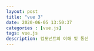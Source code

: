 ```yaml
---
layout: post
title: "vue 3"
date: 2020-06-05 13:50:37
categories : [vue.js]
tags: vue.js
description: 컴포넌트의 이해 및 통신
---
```


